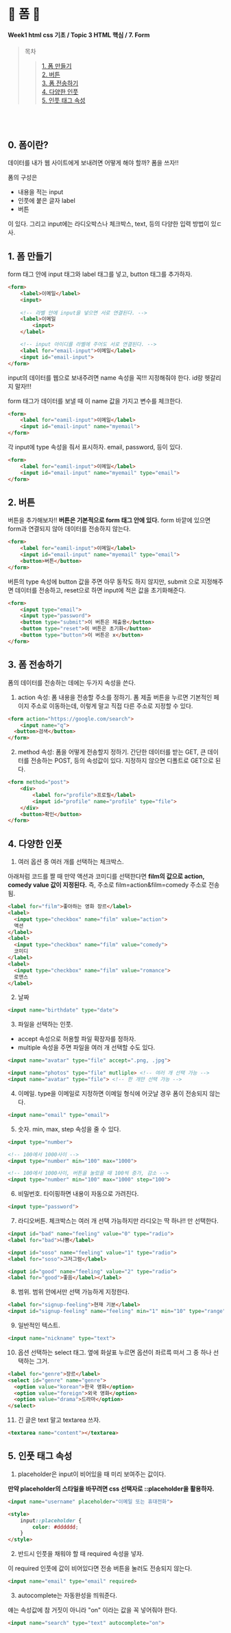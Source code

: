 # 🍹 폼 🍹
#### Week1 html css 기초 / Topic 3 HTML 핵심 / 7. Form

>목차 
>>[1. 폼 만들기](#1-폼-만들기)<br>
[2. 버튼](#2-버튼)<br>
[3. 폼 전송하기](#3-폼-전송하기)<br>
[4. 다양한 인풋](#4-다양한-인풋)<br>
[5. 인풋 태그 속성](#5-인풋-태그-속성)<br>


<br><br>

## 0. 폼이란?
데이터를 내가 웹 사이트에게 보내려면 어떻게 해야 할까? 폼을 쓰자!! 

폼의 구성은
* 내용을 적는 input
* 인풋에 붙은 글자 label
* 버튼

이 있다. 그리고 input에는 라디오박스나 체크박스, text, 등의 다양한 입력 방법이 있ㄷ사.


## 1. 폼 만들기
form  태그 안에 input 태그와 label 태그를 넣고, button 태그를 추가하자.
```html
<form>
    <label>이메일</label>
    <input>
    
    <!-- 라벨 안에 input을 넣으면 서로 연결된다. -->
    <label>이메일
        <input>
    </label>

    <!-- input 아이디를 라벨에 주어도 서로 연결된다. -->
    <label for="email-input">이메일</label>
    <input id="email-input">
</form>
```

input의 데이터를 웹으로 보내주려면 name 속성을 꼭!!! 지정해줘야 한다. id랑 헷갈리지 말자!!!

form 태그가 데이터를 보낼 때 이 name 값을 가지고 변수를 체크한다. 
```html
<form>
    <label for="eamil-input">이메일</label>
    <input id="email-input" name="myemail">
</form>
```

각 input에 type 속성을 줘서 표시하자. email, password, 등이 있다. 
```html
<form>
    <label for="eamil-input">이메일</label>
    <input id="email-input" name="myemail" type="email">
</form>
```


## 2. 버튼
버튼을 추가해보자!! **버튼은 기본적으로 form 태그 안에 있다.** form 바깥에 있으면 form과 연결되지 않아 데이터를 전송하지 않는다. 
```html
<form>
    <label for="eamil-input">이메일</label>
    <input id="email-input" name="myemail" type="email">
    <button>버튼</button>
</form>
```

버튼의 type 속성에 button 값을 주면 아무 동작도 하지 않지만, submit 으로 지정해주면 데이터를 전송하고, reset으로 하면 input에 적은 값을 초기화해준다.
```html
<form>
    <input type="email">
    <input type="password">
    <button type="submit">이 버튼은 제출용</button>
    <button type="reset">이 버튼은 초기화</button>
    <button type="button">이 버튼은 x</button>
</form>
```


## 3. 폼 전송하기
폼의 데이터를 전송하는 데에는 두가지 속성을 쓴다.
1. action 속성: 폼 내용을 전송할 주소를 정하기. 폼 제출 버튼을 누르면 기본적인 페이지 주소로 이동하는데, 이렇게 말고 직접 다른 주소로 지정할 수 있다.
```html
<form action="https://google.com/search">
    <input name="q">
  <button>검색</button>
</form>
```
2. method 속성: 폼을 어떻게 전송할지 정하기. 간단한 데이터를 받는 GET, 큰 데이터를 전송하는 POST, 등의 속성값이 있다. 지정하지 않으면 디폴트로 GET으로 된다. 
```html
<form method="post">
    <div>
        <label for="profile">프로필</label>
        <input id="profile" name="profile" type="file">
    </div>
    <button>확인</button>
</form>
```


## 4. 다양한 인풋

1. 여러 옵션 중 여러 개를 선택하는 체크박스.

아래처럼 코드를 짤 때 만약 액션과 코미디를 선택한다면 **film의 값으로 action, comedy value 값이 지정된다.** 즉, 주소로 film=action&film=comedy 주소로 전송됨.
```html
<label for="film">좋아하는 영화 장르</label>
<label>
  <input type="checkbox" name="film" value="action">
  액션
</label>
<label>
  <input type="checkbox" name="film" value="comedy">
  코미디
</label>
<label>
  <input type="checkbox" name="film" value="romance">
  로맨스
</label>
```

2. 날짜
```html
<input name="birthdate" type="date">
```

3. 파일을 선택하는 인풋.

* accept 속성으로 허용할 파일 확장자를 정하자.
* multiple 속성을 주면 파일을 여러 개 선택할 수도 있다.
```html
<input name="avatar" type="file" accept=".png, .jpg">

<input name="photos" type="file" mutliple> <!-- 여러 개 선택 가능 -->
<input name="avatar" type="file"> <!-- 한 개만 선택 가능 -->
```



4. 이메일. type을 이메일로 지정하면 이메일 형식에 어긋날 경우 폼이 전송되지 않는다.
```html
<input name="email" type="email">
```


5. 숫자. min, max, step 속성을 줄 수 있다.
```html
<input type="number">

<!-- 100에서 1000사이 -->
<input type="number" min="100" max="1000">

<!-- 100에서 1000사이, 버튼을 눌렀을 때 100씩 증가, 감소 -->
<input type="number" min="100" max="1000" step="100">
```

6. 비밀번호. 타이핑하면 내용이 자동으로 가려진다.
```html
<input type="password">
```

7. 라디오버튼. 체크박스는 여러 개 선택 가능하지만 라디오는 딱 하나!! 만 선택한다.
```html
<input id="bad" name="feeling" value="0" type="radio">
<label for="bad">나쁨</label>

<input id="soso" name="feeling" value="1" type="radio">
<label for="soso">그저그럼</label>

<input id="good" name="feeling" value="2" type="radio">
<label for="good">좋음</label></label>
```


8. 범위. 범위 안에서만 선택 가능하게 지정한다.
```html
<label for="signup-feeling">현재 기분</label>
<input id="signup-feeling" name="feeling" min="1" min="10" type="range">
```

9. 일반적인 텍스트.
```html
<input name="nickname" type="text">
```

10. 옵션 선택하는 select 태그. 옆에 화살표 누르면 옵션이 좌르륵 떠서 그 중 하나 선택하는 그거.
```html
<label for="genre">장르</label>
<select id="genre" name="genre">
  <option value="korean">한국 영화</option>
  <option value="foreign">외국 영화</option>
  <option value="drama">드라마</option>
</select>
```

11. 긴 글은 text 말고 textarea 쓰자.
```html
<textarea name="content"></textarea>
```



## 5. 인풋 태그 속성
1. placeholder은 input이 비어있을 때 미리 보여주는 값이다. 

**만약 placeholder의 스타일을 바꾸려면 css 선택자로 ::placeholder을 활용하자.**
```html
<input name="username" placeholder="이메일 또는 휴대전화">

<style>
    input::placeholder {
        color: #dddddd;
    }
</style>
```

2. 반드시 인풋을 채워야 할 때 required 속성을 넣자. 

이 required 인풋에 값이 비어있다면 전송 버튼을 눌러도 전송되지 않는다.
```html
<input name="email" type="email" required>
```

3. autocomplete는 자동완성을 띄워준다.

얘는 속성값에 참 거짓이 아니라 "on" 이라는 값을 꼭 넣어줘야 한다. 
```html
<input name="search" type="text" autocomplete="on">

```